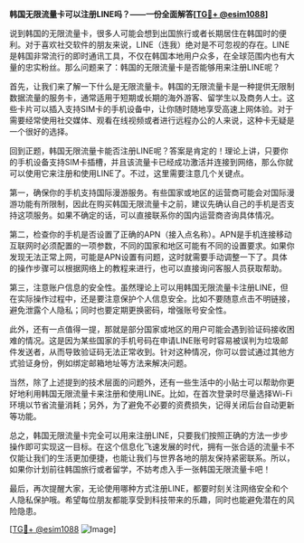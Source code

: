 **韩国无限流量卡可以注册LINE吗？——一份全面解答[[TG💪+ @esim1088](https://t.me/s/esim1088)]**

说到韩国的无限流量卡，很多人可能会想到出国旅行或者长期居住在韩国时的便利。对于喜欢社交软件的朋友来说，LINE（连我）绝对是不可忽视的存在。LINE是韩国非常流行的即时通讯工具，不仅在韩国本地用户众多，在全球范围内也有大量的忠实粉丝。那么问题来了：韩国的无限流量卡是否能够用来注册LINE呢？

首先，让我们来了解一下什么是无限流量卡。韩国的无限流量卡是一种提供无限制数据流量的服务卡，通常适用于短期或长期的海外游客、留学生以及商务人士。这些卡片可以插入支持SIM卡的手机设备中，让你随时随地享受高速上网体验。对于需要经常使用社交媒体、观看在线视频或者进行远程办公的人来说，这种卡无疑是一个很好的选择。

回到正题，韩国无限流量卡能否注册LINE呢？答案是肯定的！理论上讲，只要你的手机设备支持SIM卡插槽，并且该流量卡已经成功激活并连接到网络，那么你就可以使用它来注册和使用LINE了。不过，这里需要注意几个关键点。

第一，确保你的手机支持国际漫游服务。有些国家或地区的运营商可能会对国际漫游功能有所限制，因此在购买韩国无限流量卡之前，建议先确认自己的手机是否支持这项服务。如果不确定的话，可以直接联系你的国内运营商咨询具体情况。

第二，检查你的手机是否设置了正确的APN（接入点名称）。APN是手机连接移动互联网时必须配置的一项参数，不同的国家和地区可能有不同的设置要求。如果你发现无法正常上网，可能是APN设置有问题，这时就需要手动调整一下了。具体的操作步骤可以根据网络上的教程来进行，也可以直接询问客服人员获取帮助。

第三，注意账户信息的安全性。虽然理论上可以用韩国无限流量卡注册LINE，但在实际操作过程中，还是要注意保护个人信息安全。比如不要随意点击不明链接，避免泄露个人隐私；同时也要定期更换密码，增强账号安全性。

此外，还有一点值得一提，那就是部分国家或地区的用户可能会遇到验证码接收困难的情况。这是因为某些国家的手机号码在申请LINE账号时容易被误判为垃圾邮件发送者，从而导致验证码无法正常收到。针对这种情况，你可以尝试通过其他方式验证身份，例如绑定邮箱地址等方法来解决问题。

当然，除了上述提到的技术层面的问题外，还有一些生活中的小贴士可以帮助你更好地利用韩国无限流量卡来注册和使用LINE。比如，在首次登录时尽量选择Wi-Fi环境以节省流量消耗；另外，为了避免不必要的资费损失，记得关闭后台自动更新等功能。

总之，韩国无限流量卡完全可以用来注册LINE，只要我们按照正确的方法一步步操作即可实现这一目标。在这个信息化飞速发展的时代，拥有一张合适的流量卡不仅能让我们的生活更加便捷，也能让我们与世界各地的朋友保持紧密联系。所以，如果你计划前往韩国旅行或者留学，不妨考虑入手一张韩国无限流量卡吧！

最后，再次提醒大家，无论使用哪种方式注册LINE，都要时刻关注网络安全和个人隐私保护哦。希望每位朋友都能享受到科技带来的乐趣，同时也能避免潜在的风险隐患。

[[TG💪+ @esim1088](https://t.me/s/esim1088) ![Image](https://i.postimg.cc/4NQfJmqS/Snipaste-2025-05-13-00-14-12.png)]